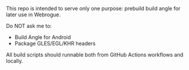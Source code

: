 This repo is intended to serve only one purpose: prebuild build angle for later use in Webrogue.

Do NOT ask me to:
- Build Angle for Android
- Package GLES/EGL/KHR headers

All build scripts should runnable both from GitHub Actions workflows and locally.
